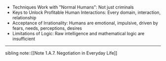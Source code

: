 - Techniques Work with "Normal Humans": Not just criminals
- Keys to Unlock Profitable Human Interactions: Every domain, interaction, relationship
- Acceptance of Irrationality: Humans are emotional, impulsive, driven by fears, needs, perceptions, desires
- Limitations of Logic: Raw intelligence and mathematical logic are insufficient
---
sibling note::[[Note 1.A.7. Negotiation in Everyday Life]]